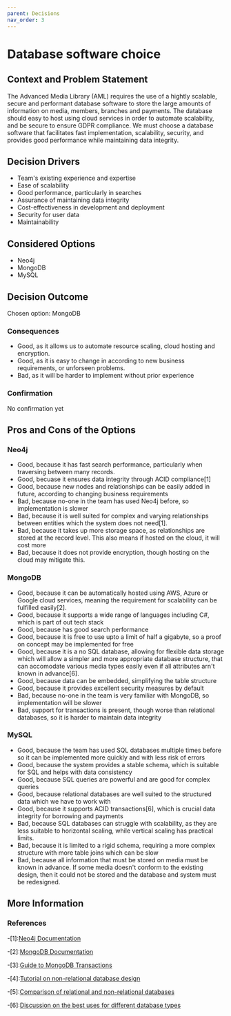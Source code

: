 ```yaml
---
parent: Decisions
nav_order: 3
---
```


# Database software choice

## Context and Problem Statement

The Advanced Media Library (AML) requires the use of a hightly scalable, secure and performant database software
to store the large amounts of information on media, members, branches and payments.
The database should easy to host using cloud services in order to automate scalability,
and be secure to ensure GDPR compliance. We must choose a database software that facilitates fast implementation,
scalability, security, and provides good performance while maintaining data integrity.

## Decision Drivers

- Team's existing experience and expertise
- Ease of scalability
- Good performance, particularly in searches
- Assurance of maintaining data integrity
- Cost-effectiveness in development and deployment
- Security for user data
- Maintainability

## Considered Options

- Neo4j
- MongoDB
- MySQL

## Decision Outcome

Chosen option: MongoDB

### Consequences

- Good, as it allows us to automate resource scaling, cloud hosting and encryption.
- Good, as it is easy to change in according to new business requirements, or unforseen problems.
- Bad, as it will be harder to implement without prior experience

### Confirmation

No confirmation yet

## Pros and Cons of the Options

### Neo4j

- Good, because it has fast search performance, particularly when traversing between many records.
- Good, becuase it ensures data integrity through ACID compliance[1]
- Good, because new nodes and relationships can be easily added in future, according to changing business requirements
- Bad, because no-one in the team has used Neo4j before, so implementation is slower
- Bad, because it is well suited for complex and varying relationships between entities which the system does not need[1].
- Bad, because it takes up more storage space, as relationships are stored at the record level. This also means if hosted on the cloud, it will cost more
- Bad, because it does not provide encryption, though hosting on the cloud may mitigate this.

### MongoDB

- Good, because it can be automatically hosted using AWS, Azure or Google cloud services, meaning the requirement for scalability can be fulfilled easily[2].
- Good, because it supports a wide range of languages including C#, which is part of out tech stack
- Good, because has good search performance
- Good, because it is free to use upto a limit of half a gigabyte, so a proof on concept may be implemented for free
- Good, because it is a no SQL database, allowing for flexible data storage which will allow a simpler and more appropriate database structure, that can accomodate various media types easily even if all attributes arn't known in advance[6].
- Good, because data can be embedded, simplifying the table structure
- Good, because it provides excellent security measures by default
- Bad, because no-one in the team is very familiar with MongoDB, so implementation will be slower
- Bad, support for transactions is present, though worse than relational databases, so it is harder to maintain data integrity

### MySQL

- Good, because the team has used SQL databases multiple times before so it can be implemented more quickly and with less risk of errors
- Good, because the system provides a stable schema, which is suitable for SQL and helps with data consistency
- Good, because SQL queries are powerful and are good for complex queries
- Good, because relational databases are well suited to the structured data which we have to work with
- Good, because it supports ACID transactions[6], which is crucial data integrity for borrowing and payments
- Bad, because SQL databases can struggle with scalability, as they are less suitable to horizontal scaling, while vertical scaling has practical limits.
- Bad, because it is limited to a rigid schema, requiring a more complex structure with more table joins which can be slow
- Bad, because all information that must be stored on media must be known in advance. If some media doesn't conform to the existing design, then it could not be stored and the database and system must be redesigned.

## More Information

### References

-[1]:[Neo4j Documentation](https://neo4j.com/docs/)

-[2]:[MongoDB Documentation](https://www.mongodb.com/docs/manual/)

-[3]:[Guide to MongoDB Transactions](https://www.mongodb.com/products/capabilities/transactions)

-[4]:[Tutorial on non-relational database design](https://www.youtube.com/watch?v=QAqK-R9HUhc)

-[5]:[Comparison of relational and non-relational databases](https://www.mongodb.com/resources/compare/relational-vs-non-relational-databases)

-[6]:[Discussion on the best uses for different database types](https://www.reddit.com/r/Database/comments/13polb6/how_do_you_choose_between_relational_database_and/)
